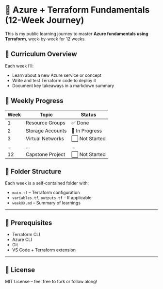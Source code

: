 # 🚀 Azure + Terraform Fundamentals (12-Week Journey)

This is my public learning journey to master **Azure fundamentals using Terraform**, week-by-week for 12 weeks.

## 🧭 Curriculum Overview

Each week I’ll:
- Learn about a new Azure service or concept
- Write and test Terraform code to deploy it
- Document key takeaways in a markdown summary

## 📅 Weekly Progress

| Week | Topic                       | Status  |
|------|-----------------------------|---------|
| 1    | Resource Groups             | ✅ Done |
| 2    | Storage Accounts            | 🔄 In Progress |
| 3    | Virtual Networks            | ⬜ Not Started |
| ...  | ...                         | ...     |
| 12   | Capstone Project            | ⬜ Not Started |

## 📂 Folder Structure

Each week is a self-contained folder with:
- `main.tf` – Terraform configuration
- `variables.tf`, `outputs.tf` – If applicable
- `weekXX.md` – Summary of learnings

---

## 🔧 Prerequisites

- Terraform CLI
- Azure CLI
- Git
- VS Code + Terraform extension

---

## 📜 License

MIT License – feel free to fork or follow along!